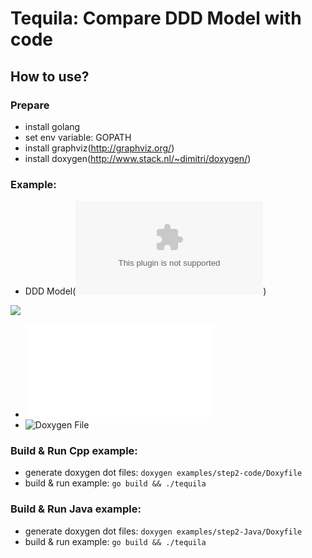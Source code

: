 # Tequila: Compare DDD Model with code

## How to use?
### Prepare
* install golang
* set env variable: GOPATH
* install graphviz(http://graphviz.org/)
* install doxygen(http://www.stack.nl/~dimitri/doxygen/)

### Example:
* DDD Model(![dot file](/examples/step2-problem.dot))

![](https://rawgit.com/newlee/tequila/master/examples/step2-problem.png)

* ![Code](/examples/step2-code/code.h)
* ![Doxygen File](/examples/step2-code/Doxyfile)

### Build & Run Cpp example:
* generate doxygen dot files:
    `doxygen examples/step2-code/Doxyfile`
* build & run example:
    `go build && ./tequila `

### Build & Run Java example:
* generate doxygen dot files:
    `doxygen examples/step2-Java/Doxyfile`
* build & run example:
    `go build && ./tequila `
